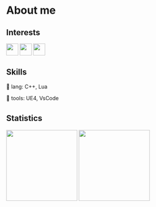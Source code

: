 # About me

## Interests
<p align="left">
<img src="https://simpleicons.org/icons/unrealengine.svg" height="32px">
<img src="https://simpleicons.org/icons/cplusplus.svg" height="32px">
<img src="https://simpleicons.org/icons/lua.svg" height="32px">
</p>

## Skills
🦀 lang: C++, Lua

🔨 tools: UE4, VsCode

## Statistics　
<p align="left">
<img height="190px" src="https://github-readme-stats.vercel.app/api?username=MsgOffline&count_private=true&theme=tokyonight&show_icons=true&line_height=24" align = "center"/>
<img height="190px" src="https://github-readme-stats.vercel.app/api/top-langs/?username=MsgOffline&theme=tokyonight&layout=compact&langs_count=10" align = "center"/>
</p>
